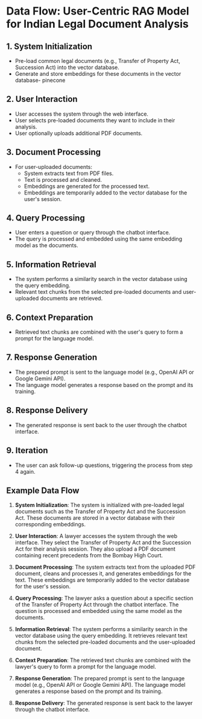 # Data Flow: User-Centric RAG Model for Indian Legal Document Analysis

## 1. System Initialization
- Pre-load common legal documents (e.g., Transfer of Property Act, Succession Act) into the vector database.
- Generate and store embeddings for these documents in the vector database- pinecone

## 2. User Interaction
- User accesses the system through the web interface.
- User selects pre-loaded documents they want to include in their analysis.
- User optionally uploads additional PDF documents.

## 3. Document Processing
- For user-uploaded documents:
  - System extracts text from PDF files.
  - Text is processed and cleaned.
  - Embeddings are generated for the processed text.
  - Embeddings are temporarily added to the vector database for the user's session.

## 4. Query Processing
- User enters a question or query through the chatbot interface.
- The query is processed and embedded using the same embedding model as the documents.

## 5. Information Retrieval
- The system performs a similarity search in the vector database using the query embedding.
- Relevant text chunks from the selected pre-loaded documents and user-uploaded documents are retrieved.

## 6. Context Preparation
- Retrieved text chunks are combined with the user's query to form a prompt for the language model.

## 7. Response Generation
- The prepared prompt is sent to the language model (e.g., OpenAI API or Google Gemini API).
- The language model generates a response based on the prompt and its training.

## 8. Response Delivery
- The generated response is sent back to the user through the chatbot interface.

## 9. Iteration
- The user can ask follow-up questions, triggering the process from step 4 again.


## Example Data Flow

1. **System Initialization**: The system is initialized with pre-loaded legal documents such as the Transfer of Property Act and the Succession Act. These documents are stored in a vector database with their corresponding embeddings.

2. **User Interaction**: A lawyer accesses the system through the web interface. They select the Transfer of Property Act and the Succession Act for their analysis session. They also upload a PDF document containing recent precedents from the Bombay High Court.

3. **Document Processing**: The system extracts text from the uploaded PDF document, cleans and processes it, and generates embeddings for the text. These embeddings are temporarily added to the vector database for the user's session.

4. **Query Processing**: The lawyer asks a question about a specific section of the Transfer of Property Act through the chatbot interface. The question is processed and embedded using the same model as the documents.

5. **Information Retrieval**: The system performs a similarity search in the vector database using the query embedding. It retrieves relevant text chunks from the selected pre-loaded documents and the user-uploaded document.

6. **Context Preparation**: The retrieved text chunks are combined with the lawyer's query to form a prompt for the language model.

7. **Response Generation**: The prepared prompt is sent to the language model (e.g., OpenAI API or Google Gemini API). The language model generates a response based on the prompt and its training.

8. **Response Delivery**: The generated response is sent back to the lawyer through the chatbot interface.



